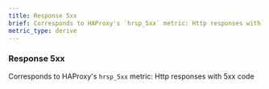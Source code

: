 ```yaml
---
title: Response 5xx
brief: Corresponds to HAProxy's `hrsp_5xx` metric: Http responses with 5xx code
metric_type: derive
---
```

### Response 5xx

Corresponds to HAProxy's `hrsp_5xx` metric: Http responses with 5xx code